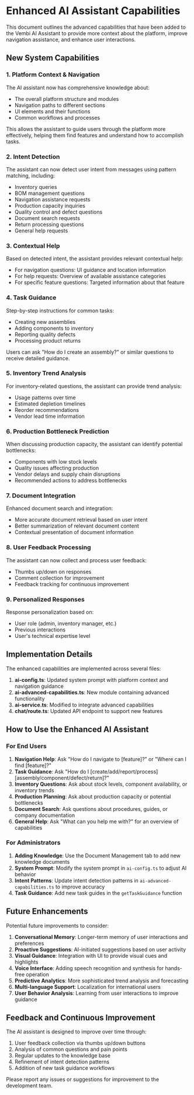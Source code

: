 # Enhanced AI Assistant Capabilities

This document outlines the advanced capabilities that have been added to the Vembi AI Assistant to provide more context about the platform, improve navigation assistance, and enhance user interactions.

## New System Capabilities

### 1. Platform Context & Navigation

The AI assistant now has comprehensive knowledge about:
- The overall platform structure and modules
- Navigation paths to different sections
- UI elements and their functions
- Common workflows and processes

This allows the assistant to guide users through the platform more effectively, helping them find features and understand how to accomplish tasks.

### 2. Intent Detection

The assistant can now detect user intent from messages using pattern matching, including:
- Inventory queries
- BOM management questions
- Navigation assistance requests
- Production capacity inquiries
- Quality control and defect questions
- Document search requests
- Return processing questions
- General help requests

### 3. Contextual Help

Based on detected intent, the assistant provides relevant contextual help:
- For navigation questions: UI guidance and location information
- For help requests: Overview of available assistance categories
- For specific feature questions: Targeted information about that feature

### 4. Task Guidance

Step-by-step instructions for common tasks:
- Creating new assemblies
- Adding components to inventory
- Reporting quality defects
- Processing product returns

Users can ask "How do I create an assembly?" or similar questions to receive detailed guidance.

### 5. Inventory Trend Analysis

For inventory-related questions, the assistant can provide trend analysis:
- Usage patterns over time
- Estimated depletion timelines
- Reorder recommendations
- Vendor lead time information

### 6. Production Bottleneck Prediction

When discussing production capacity, the assistant can identify potential bottlenecks:
- Components with low stock levels
- Quality issues affecting production
- Vendor delays and supply chain disruptions
- Recommended actions to address bottlenecks

### 7. Document Integration

Enhanced document search and integration:
- More accurate document retrieval based on user intent
- Better summarization of relevant document content
- Contextual presentation of document information

### 8. User Feedback Processing

The assistant can now collect and process user feedback:
- Thumbs up/down on responses
- Comment collection for improvement
- Feedback tracking for continuous improvement

### 9. Personalized Responses

Response personalization based on:
- User role (admin, inventory manager, etc.)
- Previous interactions
- User's technical expertise level

## Implementation Details

The enhanced capabilities are implemented across several files:

1. **ai-config.ts**: Updated system prompt with platform context and navigation guidance
2. **ai-advanced-capabilities.ts**: New module containing advanced functionality
3. **ai-service.ts**: Modified to integrate advanced capabilities
4. **chat/route.ts**: Updated API endpoint to support new features

## How to Use the Enhanced AI Assistant

### For End Users

1. **Navigation Help**: Ask "How do I navigate to [feature]?" or "Where can I find [feature]?"
2. **Task Guidance**: Ask "How do I [create/add/report/process] [assembly/component/defect/return]?"
3. **Inventory Questions**: Ask about stock levels, component availability, or inventory trends
4. **Production Planning**: Ask about production capacity or potential bottlenecks
5. **Document Search**: Ask questions about procedures, guides, or company documentation
6. **General Help**: Ask "What can you help me with?" for an overview of capabilities

### For Administrators

1. **Adding Knowledge**: Use the Document Management tab to add new knowledge documents
2. **System Prompt**: Modify the system prompt in `ai-config.ts` to adjust AI behavior
3. **Intent Patterns**: Update intent detection patterns in `ai-advanced-capabilities.ts` to improve accuracy
4. **Task Guidance**: Add new task guides in the `getTaskGuidance` function

## Future Enhancements

Potential future improvements to consider:

1. **Conversational Memory**: Longer-term memory of user interactions and preferences
2. **Proactive Suggestions**: AI-initiated suggestions based on user activity
3. **Visual Guidance**: Integration with UI to provide visual cues and highlights
4. **Voice Interface**: Adding speech recognition and synthesis for hands-free operation
5. **Predictive Analytics**: More sophisticated trend analysis and forecasting
6. **Multi-language Support**: Localization for international users
7. **User Behavior Analysis**: Learning from user interactions to improve guidance

## Feedback and Continuous Improvement

The AI assistant is designed to improve over time through:

1. User feedback collection via thumbs up/down buttons
2. Analysis of common questions and pain points
3. Regular updates to the knowledge base
4. Refinement of intent detection patterns
5. Addition of new task guidance workflows

Please report any issues or suggestions for improvement to the development team. 